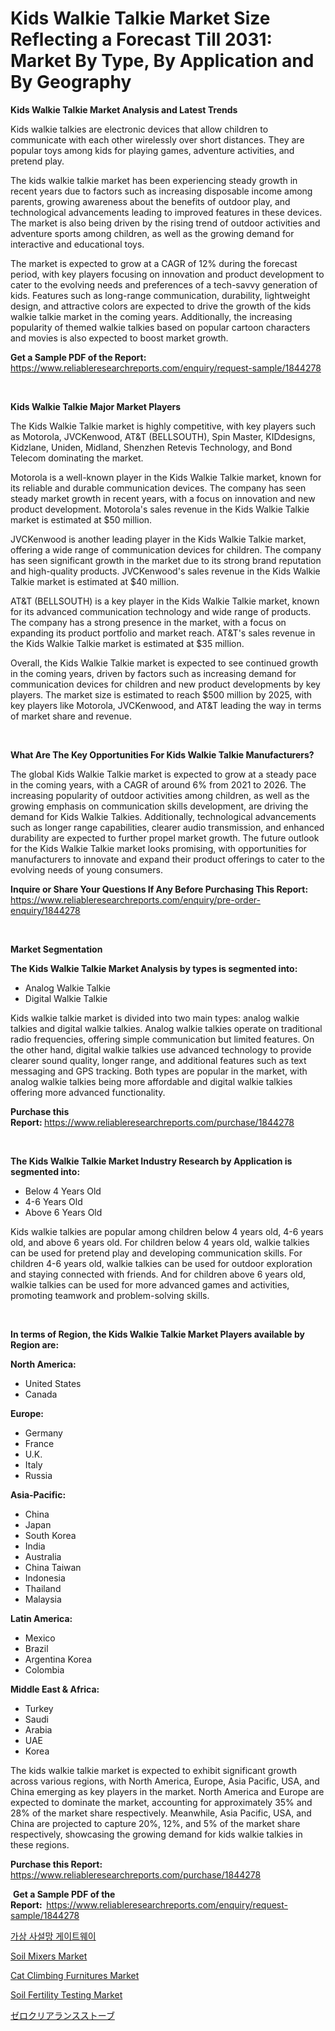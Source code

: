 <p><h1>Kids Walkie Talkie Market Size Reflecting a Forecast Till 2031: Market By Type, By Application and By Geography</h1></p><p><strong>Kids Walkie Talkie Market Analysis and Latest Trends</strong></p>
<p><p>Kids walkie talkies are electronic devices that allow children to communicate with each other wirelessly over short distances. They are popular toys among kids for playing games, adventure activities, and pretend play.</p><p>The kids walkie talkie market has been experiencing steady growth in recent years due to factors such as increasing disposable income among parents, growing awareness about the benefits of outdoor play, and technological advancements leading to improved features in these devices. The market is also being driven by the rising trend of outdoor activities and adventure sports among children, as well as the growing demand for interactive and educational toys.</p><p>The market is expected to grow at a CAGR of 12% during the forecast period, with key players focusing on innovation and product development to cater to the evolving needs and preferences of a tech-savvy generation of kids. Features such as long-range communication, durability, lightweight design, and attractive colors are expected to drive the growth of the kids walkie talkie market in the coming years. Additionally, the increasing popularity of themed walkie talkies based on popular cartoon characters and movies is also expected to boost market growth.</p></p>
<p><strong>Get a Sample PDF of the Report:&nbsp;</strong> <a href="https://www.reliableresearchreports.com/enquiry/request-sample/1844278">https://www.reliableresearchreports.com/enquiry/request-sample/1844278</a></p>
<p>&nbsp;</p>
<p><strong>Kids Walkie Talkie Major Market Players</strong></p>
<p><p>The Kids Walkie Talkie market is highly competitive, with key players such as Motorola, JVCKenwood, AT&T (BELLSOUTH), Spin Master, KIDdesigns, Kidzlane, Uniden, Midland, Shenzhen Retevis Technology, and Bond Telecom dominating the market. </p><p>Motorola is a well-known player in the Kids Walkie Talkie market, known for its reliable and durable communication devices. The company has seen steady market growth in recent years, with a focus on innovation and new product development. Motorola's sales revenue in the Kids Walkie Talkie market is estimated at $50 million.</p><p>JVCKenwood is another leading player in the Kids Walkie Talkie market, offering a wide range of communication devices for children. The company has seen significant growth in the market due to its strong brand reputation and high-quality products. JVCKenwood's sales revenue in the Kids Walkie Talkie market is estimated at $40 million.</p><p>AT&T (BELLSOUTH) is a key player in the Kids Walkie Talkie market, known for its advanced communication technology and wide range of products. The company has a strong presence in the market, with a focus on expanding its product portfolio and market reach. AT&T's sales revenue in the Kids Walkie Talkie market is estimated at $35 million.</p><p>Overall, the Kids Walkie Talkie market is expected to see continued growth in the coming years, driven by factors such as increasing demand for communication devices for children and new product developments by key players. The market size is estimated to reach $500 million by 2025, with key players like Motorola, JVCKenwood, and AT&T leading the way in terms of market share and revenue.</p></p>
<p>&nbsp;</p>
<p><strong>What Are The Key Opportunities For Kids Walkie Talkie Manufacturers?</strong></p>
<p><p>The global Kids Walkie Talkie market is expected to grow at a steady pace in the coming years, with a CAGR of around 6% from 2021 to 2026. The increasing popularity of outdoor activities among children, as well as the growing emphasis on communication skills development, are driving the demand for Kids Walkie Talkies. Additionally, technological advancements such as longer range capabilities, clearer audio transmission, and enhanced durability are expected to further propel market growth. The future outlook for the Kids Walkie Talkie market looks promising, with opportunities for manufacturers to innovate and expand their product offerings to cater to the evolving needs of young consumers.</p></p>
<p><strong>Inquire or Share Your Questions If Any Before Purchasing This Report:</strong> <a href="https://www.reliableresearchreports.com/enquiry/pre-order-enquiry/1844278">https://www.reliableresearchreports.com/enquiry/pre-order-enquiry/1844278</a></p>
<p>&nbsp;</p>
<p><strong>Market Segmentation</strong></p>
<p><strong>The Kids Walkie Talkie Market Analysis by types is segmented into:</strong></p>
<p><ul><li>Analog Walkie Talkie</li><li>Digital Walkie Talkie</li></ul></p>
<p><p>Kids walkie talkie market is divided into two main types: analog walkie talkies and digital walkie talkies. Analog walkie talkies operate on traditional radio frequencies, offering simple communication but limited features. On the other hand, digital walkie talkies use advanced technology to provide clearer sound quality, longer range, and additional features such as text messaging and GPS tracking. Both types are popular in the market, with analog walkie talkies being more affordable and digital walkie talkies offering more advanced functionality.</p></p>
<p><strong>Purchase this Report:&nbsp;</strong><a href="https://www.reliableresearchreports.com/purchase/1844278">https://www.reliableresearchreports.com/purchase/1844278</a></p>
<p>&nbsp;</p>
<p><strong>The Kids Walkie Talkie Market Industry Research by Application is segmented into:</strong></p>
<p><ul><li>Below 4 Years Old</li><li>4-6 Years Old</li><li>Above 6 Years Old</li></ul></p>
<p><p>Kids walkie talkies are popular among children below 4 years old, 4-6 years old, and above 6 years old. For children below 4 years old, walkie talkies can be used for pretend play and developing communication skills. For children 4-6 years old, walkie talkies can be used for outdoor exploration and staying connected with friends. And for children above 6 years old, walkie talkies can be used for more advanced games and activities, promoting teamwork and problem-solving skills.</p></p>
<p>&nbsp;</p>
<p><strong>In terms of Region, the Kids Walkie Talkie Market Players available by Region are:</strong></p>
<p>
    <p> <strong> North America: </strong>
        <ul>
            <li>United States</li>
            <li>Canada</li>
        </ul>
        </p> 
    <p> <strong> Europe: </strong>
        <ul>
            <li>Germany</li>
            <li>France</li>
            <li>U.K.</li>
            <li>Italy</li>
            <li>Russia</li>
        </ul>
        </p> 
    <p> <strong> Asia-Pacific: </strong>
        <ul>
            <li>China</li>
            <li>Japan</li>
            <li>South Korea</li>
            <li>India</li>
            <li>Australia</li>
            <li>China Taiwan</li>
            <li>Indonesia</li>
            <li>Thailand</li>
            <li>Malaysia</li>
        </ul>
        </p> 
    <p> <strong> Latin America: </strong>
        <ul>
            <li>Mexico</li>
            <li>Brazil</li>
            <li>Argentina Korea</li>
            <li>Colombia</li>
        </ul>
        </p> 
    <p> <strong> Middle East & Africa: </strong>
        <ul>
            <li>Turkey</li>
            <li>Saudi</li>
            <li>Arabia</li>
            <li>UAE</li>
            <li>Korea</li>
        </ul>
    </p>
    </p>
<p><p>The kids walkie talkie market is expected to exhibit significant growth across various regions, with North America, Europe, Asia Pacific, USA, and China emerging as key players in the market. North America and Europe are expected to dominate the market, accounting for approximately 35% and 28% of the market share respectively. Meanwhile, Asia Pacific, USA, and China are projected to capture 20%, 12%, and 5% of the market share respectively, showcasing the growing demand for kids walkie talkies in these regions.</p></p>
<p><strong>Purchase this Report: </strong><a href="https://www.reliableresearchreports.com/purchase/1844278">https://www.reliableresearchreports.com/purchase/1844278</a></p>
<p>&nbsp;<strong>Get a Sample PDF of the Report:&nbsp;&nbsp;</strong><a href="https://www.reliableresearchreports.com/enquiry/request-sample/1844278">https://www.reliableresearchreports.com/enquiry/request-sample/1844278</a></p>
<p><strong></strong></p>
<p><p><a href="https://medium.com/@bruiser75687/%EA%B0%80%EC%83%81-%EC%82%AC%EC%84%A4%EB%A7%9D-%EA%B2%8C%EC%9D%B4%ED%8A%B8%EC%9B%A8%EC%9D%B4-%EC%8B%9C%EC%9E%A5%EC%9D%80-%EC%8B%9C%EC%9E%A5-%EC%A0%90%EC%9C%A0%EC%9C%A8-%EC%8B%9C%EC%9E%A5-%ED%8A%B8%EB%A0%8C%EB%93%9C-%EB%B0%8F-%EC%8B%9C%EC%9E%A5-%EC%84%B1%EC%9E%A5%EC%97%90-%EB%8C%80%ED%95%9C-%EC%A0%95%EB%B3%B4%EB%A5%BC-%EC%A0%9C%EA%B3%B5%ED%95%A9%EB%8B%88%EB%8B%A4-60bc8810dc3a">가상 사설망 게이트웨이</a></p><p><a href="https://issuu.com/reportprime-2/docs/soil-mixers-market-size-2030.pptx">Soil Mixers Market</a></p><p><a href="https://github.com/Angelnienowdseej3e45z3p8c/Market-Research-Report-List-1/blob/main/cat-climbing-furnitures-market.md">Cat Climbing Furnitures Market</a></p><p><a href="https://issuu.com/reportprime-2/docs/soil-fertility-testing-market-size-2030.pptx">Soil Fertility Testing Market</a></p><p><a href="https://github.com/gfggqjbfys368009/Market-Research-Report-List-1/blob/main/14901537915.md">ゼロクリアランスストーブ</a></p></p>